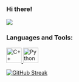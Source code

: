 ### Hi there!

![](https://komarev.com/ghpvc/?username=hvrrl&color=dc143c)


<h3 align="left">Languages and Tools:</h3>
<p align="left"> <a href="https://www.w3schools.com/cpp/" target="_blank"> <img src="https://devicons.github.io/devicon/devicon.git/icons/cplusplus/cplusplus-original.svg" alt="C++" width="40" height="40"/> </a> <a href="https://www.python.org" target="_blank"> <img src="https://www.google.com/url?sa=i&url=https%3A%2F%2Fwww.tutorialkart.com%2Fopencv%2Fpython%2Fopencv-python-get-image-size%2F&psig=AOvVaw1rkZqPjfjWnGWytML3ytDL&ust=1628143567307000&source=images&cd=vfe&ved=0CAsQjRxqFwoTCKjVtsPZlvICFQAAAAAdAAAAABAD" alt="Python" width="40" height="40"/> </a> </p>

[![GitHub Streak](https://github-readme-streak-stats.herokuapp.com/?user=hvrrl)](https://git.io/streak-stats)

